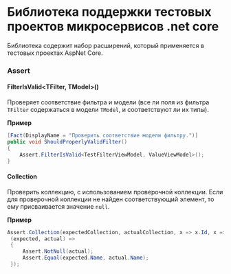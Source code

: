 # Библиотека поддержки тестовых проектов микросервисов .net core

Библиотека содержит набор расширений, который применяется в тестовых проектах AspNet Core.
### Assert
#### FilterIsValid<TFilter, TModel>()
Проверяет соответствие фильтра и модели (все ли поля из фильтра `TFilter` содержаться в модели `TModel`, и соответствуют ли их типы).

**Пример**
```csharp
[Fact(DisplayName = "Проверить соответствие модели фильтру.")]
public void ShouldProperlyValidFilter()
{
    Assert.FilterIsValid<TestFilterViewModel, ValueViewModel>();
}
```
#### Collection
Проверить коллекцию, с использованием проверочной коллекции.
Если для проверочной коллекции не найден соответствующий элемент, то ему присваивается значение `null`.

**Пример**
```csharp
Assert.Collection(expectedCollection, actualCollection, x => x.Id, x => x.Id,
 (expected, actual) =>
 {
     Assert.NotNull(actual);
     Assert.Equal(expected.Name, actual.Name);
 });
```